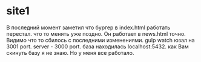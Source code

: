 # site1
В последний момент заметил что бургер в index.html работать перестал. что то менять уже поздно. Он работает в news.html точно.
Видимо что то сбилось с последними изменениями.
gulp watch юзал на 3001 port.
server - 3000 port.
база находилась localhost:5432.
как Вам скинуть базу я не знаю.
Но у меня все работало.
